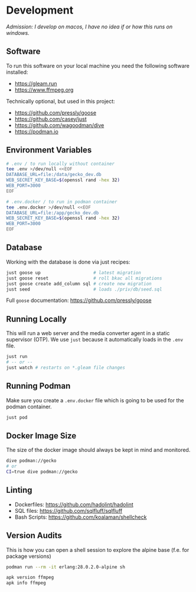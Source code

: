 # Development

*Admission: I develop on macos, I have no idea if or how this runs on windows.*

## Software

To run this software on your local machine you need the following software installed:
- https://gleam.run
- https://www.ffmpeg.org

Technically optional, but used in this project:
- https://github.com/pressly/goose
- https://github.com/casey/just
- https://github.com/wagoodman/dive
- https://podman.io

## Environment Variables

```sh
# .env / to run locally without container
tee .env >/dev/null <<EOF
DATABASE_URL=file:/data/gecko_dev.db
WEB_SECRET_KEY_BASE=$(openssl rand -hex 32)
WEB_PORT=3000
EOF
``````

```sh
# .env.docker / to run in podman container
tee .env.docker >/dev/null <<EOF
DATABASE_URL=file:/app/gecko_dev.db
WEB_SECRET_KEY_BASE=$(openssl rand -hex 32)
WEB_PORT=3000
EOF
```

## Database

Working with the database is done via just recipes:
```sh
just goose up                    # latest migration
just goose reset                 # roll bkac all migrations
just goose create add_column sql # create new migration
just seed                        # loads ./priv/db/seed.sql
```

Full `goose` documentation: https://github.com/pressly/goose

## Running Locally

This will run a web server and the media converter agent in a static supervisor (OTP).
We use `just` because it automatically loads in the `.env` file.

```sh
just run
# -- or --
just watch # restarts on *.gleam file changes
```

## Running Podman

Make sure you create a `.env.docker` file which is going to be used for the podman container.

```sh
just pod
```

## Docker Image Size

The size of the docker image should always be kept in mind and monitored.

```sh
dive podman://gecko
# or
CI=true dive podman://gecko
```

## Linting

- Dockerfiles: https://github.com/hadolint/hadolint
- SQL files: https://github.com/sqlfluff/sqlfluff
- Bash Scripts: https://github.com/koalaman/shellcheck

## Version Audits

This is how you can open a shell session to explore the alpine base (f.e. for package versions)
```sh
podman run --rm -it erlang:28.0.2.0-alpine sh
```
```sh
apk version ffmpeg
apk info ffmpeg
```
